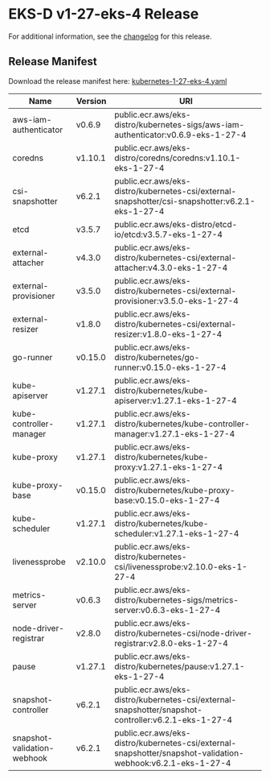 # EKS-D v1-27-eks-4 Release

For additional information, see the [changelog](CHANGELOG-v1-27-eks-4.md) for this release.

## Release Manifest

Download the release manifest here: [kubernetes-1-27-eks-4.yaml](https://distro.eks.amazonaws.com/kubernetes-1-27/kubernetes-1-27-eks-4.yaml)

| Name | Version | URI |
|------|---------|-----|
| aws-iam-authenticator | v0.6.9 | public.ecr.aws/eks-distro/kubernetes-sigs/aws-iam-authenticator:v0.6.9-eks-1-27-4 |
| coredns | v1.10.1 | public.ecr.aws/eks-distro/coredns/coredns:v1.10.1-eks-1-27-4 |
| csi-snapshotter | v6.2.1 | public.ecr.aws/eks-distro/kubernetes-csi/external-snapshotter/csi-snapshotter:v6.2.1-eks-1-27-4 |
| etcd | v3.5.7 | public.ecr.aws/eks-distro/etcd-io/etcd:v3.5.7-eks-1-27-4 |
| external-attacher | v4.3.0 | public.ecr.aws/eks-distro/kubernetes-csi/external-attacher:v4.3.0-eks-1-27-4 |
| external-provisioner | v3.5.0 | public.ecr.aws/eks-distro/kubernetes-csi/external-provisioner:v3.5.0-eks-1-27-4 |
| external-resizer | v1.8.0 | public.ecr.aws/eks-distro/kubernetes-csi/external-resizer:v1.8.0-eks-1-27-4 |
| go-runner | v0.15.0 | public.ecr.aws/eks-distro/kubernetes/go-runner:v0.15.0-eks-1-27-4 |
| kube-apiserver | v1.27.1 | public.ecr.aws/eks-distro/kubernetes/kube-apiserver:v1.27.1-eks-1-27-4 |
| kube-controller-manager | v1.27.1 | public.ecr.aws/eks-distro/kubernetes/kube-controller-manager:v1.27.1-eks-1-27-4 |
| kube-proxy | v1.27.1 | public.ecr.aws/eks-distro/kubernetes/kube-proxy:v1.27.1-eks-1-27-4 |
| kube-proxy-base | v0.15.0 | public.ecr.aws/eks-distro/kubernetes/kube-proxy-base:v0.15.0-eks-1-27-4 |
| kube-scheduler | v1.27.1 | public.ecr.aws/eks-distro/kubernetes/kube-scheduler:v1.27.1-eks-1-27-4 |
| livenessprobe | v2.10.0 | public.ecr.aws/eks-distro/kubernetes-csi/livenessprobe:v2.10.0-eks-1-27-4 |
| metrics-server | v0.6.3 | public.ecr.aws/eks-distro/kubernetes-sigs/metrics-server:v0.6.3-eks-1-27-4 |
| node-driver-registrar | v2.8.0 | public.ecr.aws/eks-distro/kubernetes-csi/node-driver-registrar:v2.8.0-eks-1-27-4 |
| pause | v1.27.1 | public.ecr.aws/eks-distro/kubernetes/pause:v1.27.1-eks-1-27-4 |
| snapshot-controller | v6.2.1 | public.ecr.aws/eks-distro/kubernetes-csi/external-snapshotter/snapshot-controller:v6.2.1-eks-1-27-4 |
| snapshot-validation-webhook | v6.2.1 | public.ecr.aws/eks-distro/kubernetes-csi/external-snapshotter/snapshot-validation-webhook:v6.2.1-eks-1-27-4 |
